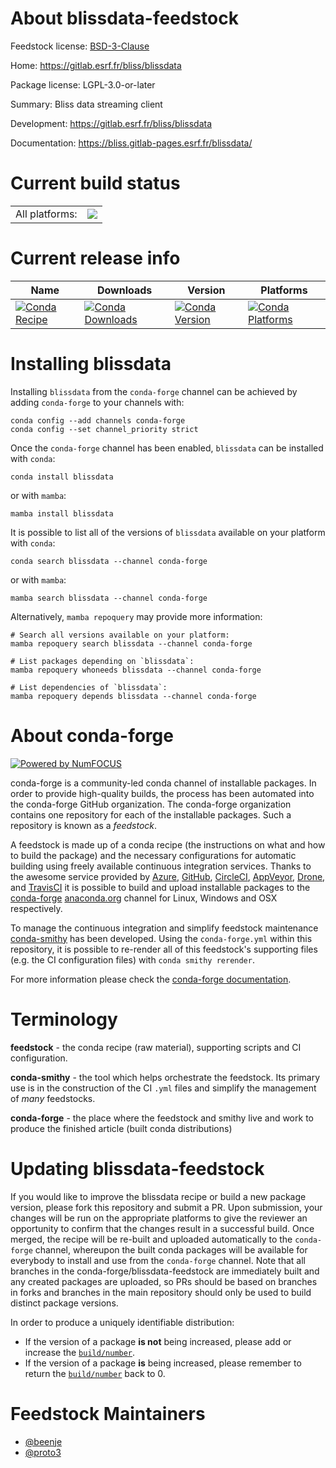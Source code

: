About blissdata-feedstock
=========================

Feedstock license: [BSD-3-Clause](https://github.com/conda-forge/blissdata-feedstock/blob/main/LICENSE.txt)

Home: https://gitlab.esrf.fr/bliss/blissdata

Package license: LGPL-3.0-or-later

Summary: Bliss data streaming client

Development: https://gitlab.esrf.fr/bliss/blissdata

Documentation: https://bliss.gitlab-pages.esrf.fr/blissdata/

Current build status
====================


<table><tr><td>All platforms:</td>
    <td>
      <a href="https://dev.azure.com/conda-forge/feedstock-builds/_build/latest?definitionId=26463&branchName=main">
        <img src="https://dev.azure.com/conda-forge/feedstock-builds/_apis/build/status/blissdata-feedstock?branchName=main">
      </a>
    </td>
  </tr>
</table>

Current release info
====================

| Name | Downloads | Version | Platforms |
| --- | --- | --- | --- |
| [![Conda Recipe](https://img.shields.io/badge/recipe-blissdata-green.svg)](https://anaconda.org/conda-forge/blissdata) | [![Conda Downloads](https://img.shields.io/conda/dn/conda-forge/blissdata.svg)](https://anaconda.org/conda-forge/blissdata) | [![Conda Version](https://img.shields.io/conda/vn/conda-forge/blissdata.svg)](https://anaconda.org/conda-forge/blissdata) | [![Conda Platforms](https://img.shields.io/conda/pn/conda-forge/blissdata.svg)](https://anaconda.org/conda-forge/blissdata) |

Installing blissdata
====================

Installing `blissdata` from the `conda-forge` channel can be achieved by adding `conda-forge` to your channels with:

```
conda config --add channels conda-forge
conda config --set channel_priority strict
```

Once the `conda-forge` channel has been enabled, `blissdata` can be installed with `conda`:

```
conda install blissdata
```

or with `mamba`:

```
mamba install blissdata
```

It is possible to list all of the versions of `blissdata` available on your platform with `conda`:

```
conda search blissdata --channel conda-forge
```

or with `mamba`:

```
mamba search blissdata --channel conda-forge
```

Alternatively, `mamba repoquery` may provide more information:

```
# Search all versions available on your platform:
mamba repoquery search blissdata --channel conda-forge

# List packages depending on `blissdata`:
mamba repoquery whoneeds blissdata --channel conda-forge

# List dependencies of `blissdata`:
mamba repoquery depends blissdata --channel conda-forge
```


About conda-forge
=================

[![Powered by
NumFOCUS](https://img.shields.io/badge/powered%20by-NumFOCUS-orange.svg?style=flat&colorA=E1523D&colorB=007D8A)](https://numfocus.org)

conda-forge is a community-led conda channel of installable packages.
In order to provide high-quality builds, the process has been automated into the
conda-forge GitHub organization. The conda-forge organization contains one repository
for each of the installable packages. Such a repository is known as a *feedstock*.

A feedstock is made up of a conda recipe (the instructions on what and how to build
the package) and the necessary configurations for automatic building using freely
available continuous integration services. Thanks to the awesome service provided by
[Azure](https://azure.microsoft.com/en-us/services/devops/), [GitHub](https://github.com/),
[CircleCI](https://circleci.com/), [AppVeyor](https://www.appveyor.com/),
[Drone](https://cloud.drone.io/welcome), and [TravisCI](https://travis-ci.com/)
it is possible to build and upload installable packages to the
[conda-forge](https://anaconda.org/conda-forge) [anaconda.org](https://anaconda.org/)
channel for Linux, Windows and OSX respectively.

To manage the continuous integration and simplify feedstock maintenance
[conda-smithy](https://github.com/conda-forge/conda-smithy) has been developed.
Using the ``conda-forge.yml`` within this repository, it is possible to re-render all of
this feedstock's supporting files (e.g. the CI configuration files) with ``conda smithy rerender``.

For more information please check the [conda-forge documentation](https://conda-forge.org/docs/).

Terminology
===========

**feedstock** - the conda recipe (raw material), supporting scripts and CI configuration.

**conda-smithy** - the tool which helps orchestrate the feedstock.
                   Its primary use is in the construction of the CI ``.yml`` files
                   and simplify the management of *many* feedstocks.

**conda-forge** - the place where the feedstock and smithy live and work to
                  produce the finished article (built conda distributions)


Updating blissdata-feedstock
============================

If you would like to improve the blissdata recipe or build a new
package version, please fork this repository and submit a PR. Upon submission,
your changes will be run on the appropriate platforms to give the reviewer an
opportunity to confirm that the changes result in a successful build. Once
merged, the recipe will be re-built and uploaded automatically to the
`conda-forge` channel, whereupon the built conda packages will be available for
everybody to install and use from the `conda-forge` channel.
Note that all branches in the conda-forge/blissdata-feedstock are
immediately built and any created packages are uploaded, so PRs should be based
on branches in forks and branches in the main repository should only be used to
build distinct package versions.

In order to produce a uniquely identifiable distribution:
 * If the version of a package **is not** being increased, please add or increase
   the [``build/number``](https://docs.conda.io/projects/conda-build/en/latest/resources/define-metadata.html#build-number-and-string).
 * If the version of a package **is** being increased, please remember to return
   the [``build/number``](https://docs.conda.io/projects/conda-build/en/latest/resources/define-metadata.html#build-number-and-string)
   back to 0.

Feedstock Maintainers
=====================

* [@beenje](https://github.com/beenje/)
* [@proto3](https://github.com/proto3/)

